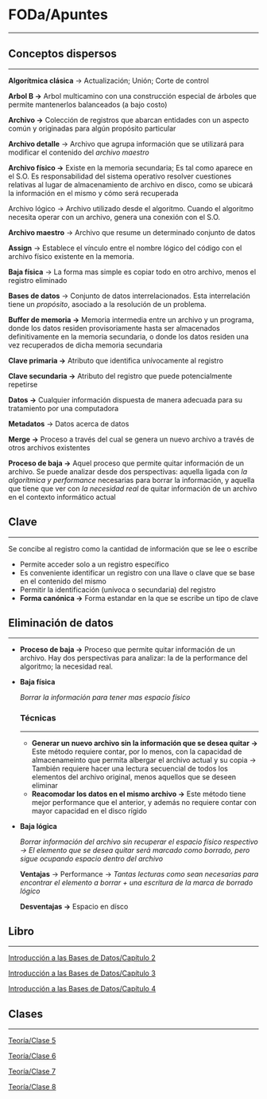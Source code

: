 # FODa/Apuntes

---

## Conceptos dispersos

---

**Algorítmica clásica** → Actualización; Unión; Corte de control

**Arbol B →** Arbol multicamino con una construcción especial de árboles que permite mantenerlos balanceados (a bajo costo)

**Archivo →** Colección de registros que abarcan entidades con un aspecto común y originadas para algún propósito particular

**Archivo detalle** → Archivo que agrupa información que se utilizará para modificar el contenido del *archivo maestro*

**Archivo físico →** Existe en la memoria secundaria; Es tal como aparece en el S.O. Es responsabilidad del sistema operativo resolver cuestiones relativas al lugar de almacenamiento de archivo en disco, como se ubicará la información en el mismo y cómo será recuperada

Archivo lógico → Archivo utilizado desde el algoritmo. Cuando el algoritmo necesita operar con un archivo, genera una conexión con el S.O.

**Archivo maestro** → Archivo que resume un determinado conjunto de datos

**Assign** → Establece el vínculo entre el nombre lógico del código con el archivo físico existente en la memoria.

**Baja física** → La forma mas simple es copiar todo en otro archivo, menos el registro eliminado

**Bases de datos** → Conjunto de datos interrelacionados. Esta interrelación tiene un *propósito*, asociado a la resolución de un problema.

**Buffer de memoria →** Memoria intermedia entre un archivo y un programa, donde los datos residen provisoriamente hasta ser almacenados definitivamente en la memoria secundaria, o donde los datos residen una vez recuperados de dicha memoria secundaria

**Clave primaria →** Atributo que identifica unívocamente al registro

**Clave secundaria →** Atributo del registro que puede potencialmente repetirse

**Datos →** Cualquier información dispuesta de manera adecuada para su tratamiento por una computadora

**Metadatos** → Datos acerca de datos

**Merge →** Proceso a través del cual se genera un nuevo archivo a través de otros archivos existentes

**Proceso de baja →** Aquel proceso que permite quitar información de un archivo. Se puede analizar desde dos perspectivas: aquella ligada con *la algorítmica y performance* necesarias para borrar la información, y aquella que tiene que ver con *la necesidad real* de quitar información de un archivo en el contexto informático actual

## Clave

---

Se concibe al registro como la cantidad de información que se lee o escribe

- Permite acceder solo a un registro específico
- Es conveniente identificar un registro con una llave o clave que se base en el contenido del mismo
- Permitir la identificación (unívoca o secundaria) del registro
- **Forma canónica →** Forma estandar en la que se escribe un tipo de clave

## Eliminación de datos

---

- **Proceso de baja →** Proceso que permite quitar información de un archivo. Hay dos perspectivas para analizar: la de la performance del algoritmo; la necesidad real.
- **Baja física**
    
    *Borrar la información para tener mas espacio físico*
    
    ### Técnicas
    
    ---
    
    - **Generar un nuevo archivo sin la información que se desea quitar →** Este método requiere contar, por lo menos, con la capacidad de almacenameinto que permita albergar el archivo actual y su copia → También requiere hacer una lectura secuencial de todos los elementos del archivo original, menos aquellos que se deseen eliminar
    - **Reacomodar los datos en el mismo archivo →** Este método tiene mejor performance que el anterior, y además no requiere contar con mayor capacidad en el disco rígido
    
- **Baja lógica**
    
    *Borrar información del archivo sin recuperar el espacio físico respectivo → El elemento que se desea quitar será marcado como borrado, pero sigue ocupando espacio dentro del archivo*
    
    **Ventajas** → Performance → *Tantas lecturas como sean necesarias para encontrar el elemento a borrar + una escritura de la marca de borrado lógico*
    
    **Desventajas →** Espacio en dísco
    

## Libro

---

[Introducción a las Bases de Datos/Capítulo 2](https://www.notion.so/Introducci-n-a-las-Bases-de-Datos-Cap-tulo-2-083068a3c4d6446b98a58599fb2d6f78?pvs=21)

[Introducción a las Bases de Datos/Capítulo 3](https://www.notion.so/Introducci-n-a-las-Bases-de-Datos-Cap-tulo-3-bf2507c242c54a889f57d5d446f6cbaa?pvs=21)

[Introducción a las Bases de Datos/Capítulo 4](https://www.notion.so/Introducci-n-a-las-Bases-de-Datos-Cap-tulo-4-bc7ccc08905b489caae4d1fb5fde43f6?pvs=21)

## Clases

---

[Teoría/Clase 5](https://www.notion.so/Teor-a-Clase-5-96c5a43f640b4c0f8bce742baae8f349?pvs=21)

[Teoría/Clase 6](https://www.notion.so/Teor-a-Clase-6-d8e5c974a33b489ab6f782e5b7a82e05?pvs=21)

[Teoría/Clase 7](https://www.notion.so/Teor-a-Clase-7-71f850851bca408085dd1307b7572ed8?pvs=21)

[Teoría/Clase 8](https://www.notion.so/Teor-a-Clase-8-617a65df082b4153938d88b94316559f?pvs=21)
